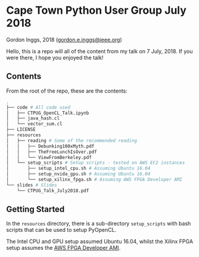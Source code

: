 # Cape Town Python User Group July 2018
Gordon Inggs, 2018 (gordon.e.inggs@ieee.org)

Hello, this is a repo will all of the content from my talk on 7 July, 2018. If you were there, I hope you enjoyed the talk!

## Contents
From the root of the repo, these are the contents:
```bash
.
├── code # All code used
│   ├── CTPUG_OpenCL_Talk.ipynb
│   ├── java_hash.cl
│   └── vector_sum.cl
├── LICENSE
├── resources
│   ├── reading # Some of the recommended reading
│   │   ├── Debunking100xMyth.pdf
│   │   ├── TheFreeLunchIsOver.pdf
│   │   └── ViewFromBerkeley.pdf
│   └── setup_scripts # Setup scripts - tested on AWS EC2 instances
│       ├── setup_intel_cpu.sh # Assuming Ubuntu 16.04
│       ├── setup_nvida_gpu.sh # Assuming Ubuntu 16.04
│       └── setup_xilinx_fpga.sh # Assuming AWS FPGA Developer AMI
└── slides # Slides
    └── CTPUG_Talk_July2018.pdf
```

## Getting Started
In the `resources` directory, there is a sub-directory `setup_scripts` with bash scripts that can be used to setup PyOpenCL.

The Intel CPU and GPU setup assumed Ubuntu 16.04, whilst the Xilinx FPGA setup assumes the [AWS FPGA Developer AMI](https://aws.amazon.com/marketplace/pp/B06VVYBLZZ).
